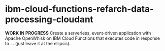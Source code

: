 # ibm-cloud-functions-refarch-data-processing-cloudant
**WORK IN PROGRESS** Create a serverless, event-driven application with Apache OpenWhisk on IBM Cloud Functions that executes code in response to ... (just leave it at the ellipsis).
